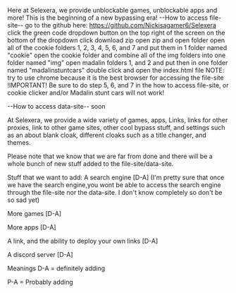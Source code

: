 Here at Selexera, we provide unblockable games, unblockable apps and more!
This is the beginning of a new bypassing era!
--How to access file-site--
go to the github here: https://github.com/Nickisagamer6/Selexera
click the green code dropdown button on the top right of the screen
on the bottom of the dropdown click download zip
open zip and open folder
open all of the cookie folders 1, 2, 3, 4, 5, 6, and 7 and put them in 1 folder named "cookie"
open the cookie folder and combine all of the img folders into one folder named "img"
open madalin folders 1, and 2 and put then in one folder named "madalinstuntcars"
double click and open the index.html file NOTE: try to use chrome because it is the best browser for accessing the file-site
!IMPORTANT!
Be sure to do step 5, 6, and 7 in the how to access file-site, or cookie clicker and/or Madalin stunt cars will not work!

--How to access data-site--
soon

At Selexera, we provide a wide variety of games, apps, Links, links for other proxies, link to other game sites, other cool bypass stuff, and settings such as an about blank cloak, different cloaks such as a title changer, and themes.

Please note that we know that we are far from done and there will be a whole bunch of new stuff added to the file-site/data-site.

Stuff that we want to add: A search engine [D-A] (I'm pretty sure that once we have the search engine,you wont be able to access the search engine through the file-site nor the data-site. I don't know completely so don't be so sad yet)

More games [D-A]

More apps [D-A]

A link, and the ability to deploy your own links [D-A]

A discord server [D-A]

Meanings D-A = definitely adding

P-A = Probably adding

